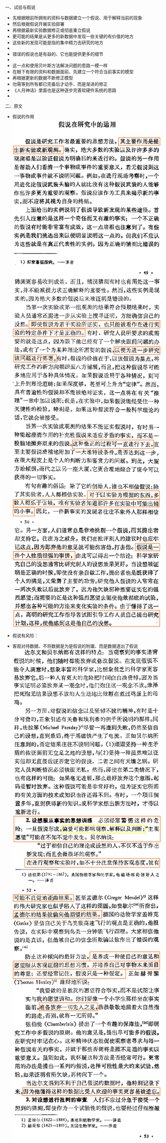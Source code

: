 一、试验与假说  
* 先根据眼前所拥有的资料与数据建立一个假说、用于解释当前的现象  
* 然后根据假说开展实验部署  
* 再根据最新实验数据修正或彻底重立假说  
* 更可能的结果是从更多的新数据中发现一些关键的有价值的地方  
* 这些新的发现可能是指的集中精力去研究的地方  
*  
* 错误的假说也是有益的、它也能提供更多的细节  
*  
* 这一点和使用贝叶斯方法解决问题的思路一模一样  
*    在眼下有限的资料和数据面前、先建立一个符合当前事实的模型  
*    再根据更新的数据不断修正模型  
* 勿需等到所有都已完备后才动手、而是渐进的修正  
* 《人月神话》里面也是这种逐步完善软硬件系统的思路  
*  
二、原文  
* 假说的作用  
![photo](/books/2018040607-TheArtOfScientificInvestigation/photo/006.png)  
![photo](/books/2018040607-TheArtOfScientificInvestigation/photo/007.png)  
![photo](/books/2018040607-TheArtOfScientificInvestigation/photo/008.png)  

* 假说有风险：  
*    客观对待数据、不将数据是为是假说的附庸、而是数据道出了假说  
![photo](/books/2018040607-TheArtOfScientificInvestigation/photo/009.png)  
![photo](/books/2018040607-TheArtOfScientificInvestigation/photo/010.png)  
